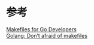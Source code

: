 # 参考
[Makefiles for Go Developers](https://tutorialedge.net/golang/makefiles-for-go-developers/)     
[Golang: Don’t afraid of makefiles](https://sohlich.github.io/post/go_makefile/)    
    
